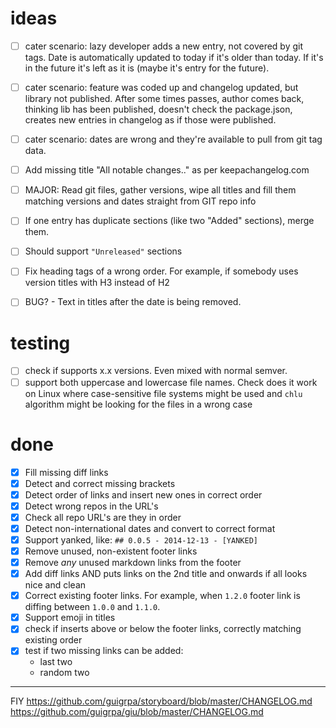 # ideas

- [ ] cater scenario: lazy developer adds a new entry, not covered by git tags. Date is automatically updated to today if it's older than today. If it's in the future it's left as it is (maybe it's entry for the future).
- [ ] cater scenario: feature was coded up and changelog updated, but library not published. After some times passes, author comes back, thinking lib has been published, doesn't check the package.json, creates new entries in changelog as if those were published.
- [ ] cater scenario: dates are wrong and they're available to pull from git tag data.

- [ ] Add missing title "All notable changes.." as per keepachangelog.com
- [ ] MAJOR: Read git files, gather versions, wipe all titles and fill them matching versions and dates straight from GIT repo info
- [ ] If one entry has duplicate sections (like two "Added" sections), merge them.
- [ ] Should support `"Unreleased"` sections
- [ ] Fix heading tags of a wrong order. For example, if somebody uses version titles with H3 instead of H2
- [ ] BUG? - Text in titles after the date is being removed.

# testing

- [ ] check if supports x.x versions. Even mixed with normal semver.
- [ ] support both uppercase and lowercase file names. Check does it work on Linux where case-sensitive file systems might be used and `chlu` algorithm might be looking for the files in a wrong case

# done

- [x] Fill missing diff links
- [x] Detect and correct missing brackets
- [x] Detect order of links and insert new ones in correct order
- [x] Detect wrong repos in the URL's
- [x] Check all repo URL's are they in order
- [x] Detect non-international dates and convert to correct format
- [x] Support yanked, like: `## 0.0.5 - 2014-12-13 - [YANKED]`
- [x] Remove unused, non-existent footer links
- [x] Remove _any_ unused markdown links from the footer
- [x] Add diff links AND puts links on the 2nd title and onwards if all looks nice and clean
- [x] Correct existing footer links. For example, when `1.2.0` footer link is diffing between `1.0.0` and `1.1.0`.
- [x] Support emoji in titles
- [x] check if inserts above or below the footer links, correctly matching existing order
- [x] test if two missing links can be added:
  - last two
  - random two

---

FIY
https://github.com/guigrpa/storyboard/blob/master/CHANGELOG.md
https://github.com/guigrpa/giu/blob/master/CHANGELOG.md
